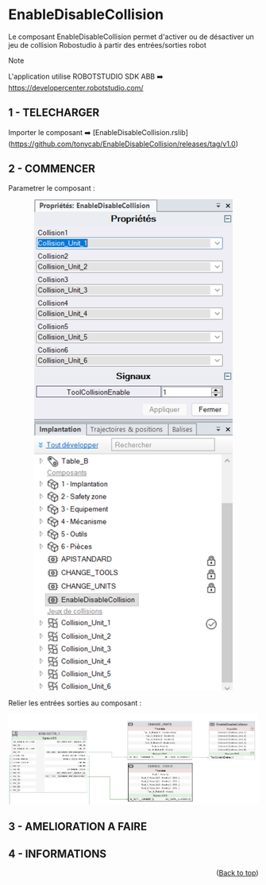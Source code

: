 <a id="readme-top"></a>

# EnableDisableCollision

Le composant EnableDisableCollision permet d'activer ou de désactiver un jeu de collision Robostudio à partir des entrées/sorties robot

> [!NOTE]
> L'application utilise ROBOTSTUDIO SDK ABB ➡️ https://developercenter.robotstudio.com/

## 1 - TELECHARGER

Importer le composant ➡️ [EnableDisableCollision.rslib] (https://github.com/tonycab/EnableDisableCollision/releases/tag/v1.0)

## 2 - COMMENCER

Parametrer le composant :

<!-- Capture -->
<div align="center">
    <img src="Images/Capture1.png" alt="Logo" width="400">
</div>

Relier les entrées sorties au composant :
<!-- Capture -->
<div align="center">
    <img src="Images/Capture3.png" alt="Logo" width="800">
</div>

## 3 - AMELIORATION A FAIRE

## 4 - INFORMATIONS

<p align="right">(<a href="#readme-top">Back to top</a>)</p>
